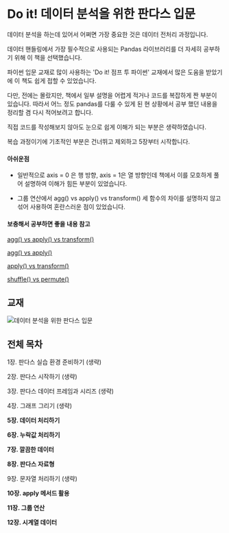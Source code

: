 # Do it! 데이터 분석을 위한 판다스 입문
데이터 분석을 하는데 있어서 어쩌면 가장 중요한 것은 데이터 전처리 과정입니다.

데이터 핸들링에서 가장 필수적으로 사용되는 Pandas 라이브러리를 더 자세히 공부하기 위해 이 책을 선택했습니다.

파이썬 입문 교재로 많이 사용하는 'Do it! 점프 투 파이썬' 교재에서 많은 도움을 받았기에 이 책도 쉽게 접할 수 있었습니다. 

다만,  전에는 몰랐지만, 책에서 일부 설명을 어렵게 적거나 코드를 복잡하게 짠 부분이 있습니다. 따라서 어느 정도 pandas를 다룰 수 있게 된 현 상황에서 공부 했던 내용을 정리할 겸 다시 적어보려고 합니다.

직접 코드를 작성해보지 않아도 눈으로 쉽게 이해가 되는 부분은 생략하였습니다.

복습 과정이기에 기초적인 부분은 건너뛰고 제외하고 5장부터 시작합니다.

#### 아쉬운점
- 일반적으로 axis = 0 은 행 방향, axis = 1은 열 방향인데 책에서 이를 모호하게 풀어 설명하여 이해가 힘든 부분이 있었습니다.

- 그룹 연산에서 agg() vs apply() vs transform() 세 함수의 차이를 설명하지 않고 섞어 사용하여 혼란스러운 점이 있었습니다. 

#### 보충해서 공부하면 좋을 내용 참고

   [agg() vs apply() vs transform()](https://yganalyst.github.io/data_handling/Pd_13/#3-%ED%99%9C%EC%9A%A9%EB%8F%84%EA%B0%80-%EB%86%92%EC%9D%80-%EA%B3%A0%EA%B8%89-%EA%B7%B8%EB%A3%B9%EC%97%B0%EC%82%B0)
    
   [agg() vs apply()](https://stackoverflow.com/questions/21828398/what-is-the-difference-between-pandas-agg-and-apply-function)
    
   [apply() vs transform()](https://stackoverflow.com/questions/27517425/apply-vs-transform-on-a-group-object)
   
   [shuffle() vs permute()](https://stackoverflow.com/questions/15474159/shuffle-vs-permute-numpy)



## 교재
![데이터 분석을 위한 판다스 입문](https://user-images.githubusercontent.com/69614150/90758238-ab8c2f00-e319-11ea-8c38-fb77c7e8d8c9.jpg)


## 전체 목차
1장. 판다스 실습 환경 준비하기 (생략)

2장. 판다스 시작하기 (생략)

3장. 판다스 데이터 프레임과 시리즈 (생략)

4장. 그래프 그리기 (생략)

**5장. 데이터 처리하기**

**6장. 누락값 처리하기**

**7장. 깔끔한 데이터**

**8장. 판다스 자료형**

9장. 문자열 처리하기 (생략)

**10장. apply 메서드 활용**

**11장. 그룹 연산**

**12장. 시계열 데이터**
